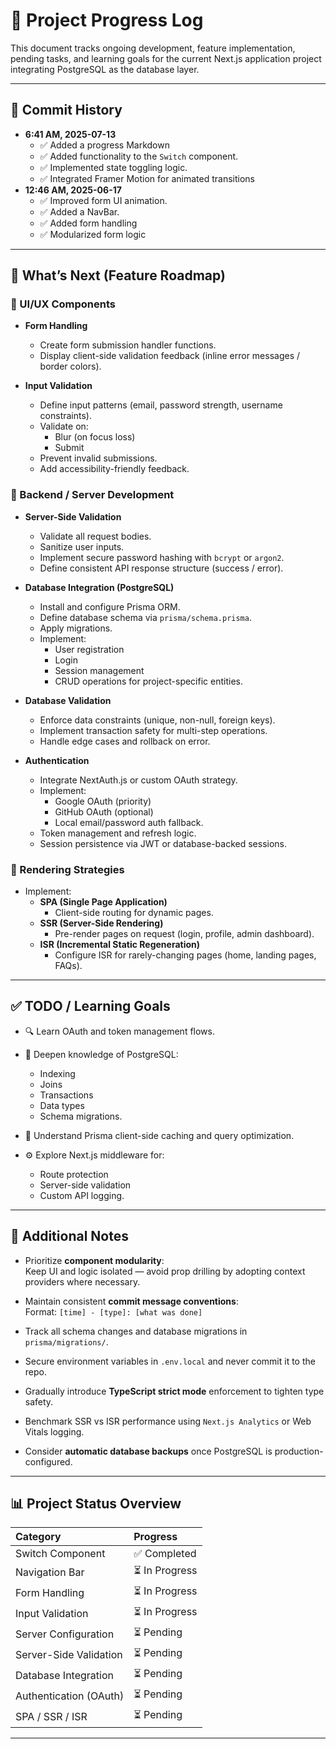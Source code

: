 # 📓 Project Progress Log

This document tracks ongoing development, feature implementation, pending tasks, and learning goals for the current Next.js application project integrating PostgreSQL as the database layer.

---

## 📅 Commit History

- **6:41 AM, 2025-07-13**
  - ✅ Added a progress Markdown
  - ✅ Added functionality to the `Switch` component.
  - ✅ Implemented state toggling logic.
  - ✅ Integrated Framer Motion for animated transitions
- **12:46 AM, 2025-06-17**
  - ✅ Improved form UI animation.
  - ✅ Added a NavBar.
  - ✅ Added form handling
  - ✅ Modularized form logic

---

## 🚀 What’s Next (Feature Roadmap)

### 🔸 UI/UX Components

- **Form Handling**
  - Create form submission handler functions.
  - Display client-side validation feedback (inline error messages / border colors).

- **Input Validation**
  - Define input patterns (email, password strength, username constraints).
  - Validate on:
    - Blur (on focus loss)
    - Submit
  - Prevent invalid submissions.
  - Add accessibility-friendly feedback.

### 🔸 Backend / Server Development

- **Server-Side Validation**
  - Validate all request bodies.
  - Sanitize user inputs.
  - Implement secure password hashing with `bcrypt` or `argon2`.
  - Define consistent API response structure (success / error).

- **Database Integration (PostgreSQL)**
  - Install and configure Prisma ORM.
  - Define database schema via `prisma/schema.prisma`.
  - Apply migrations.
  - Implement:
    - User registration
    - Login
    - Session management
    - CRUD operations for project-specific entities.

- **Database Validation**
  - Enforce data constraints (unique, non-null, foreign keys).
  - Implement transaction safety for multi-step operations.
  - Handle edge cases and rollback on error.

- **Authentication**
  - Integrate NextAuth.js or custom OAuth strategy.
  - Implement:
    - Google OAuth (priority)
    - GitHub OAuth (optional)
    - Local email/password auth fallback.
  - Token management and refresh logic.
  - Session persistence via JWT or database-backed sessions.

### 🔸 Rendering Strategies

- Implement:
  - **SPA (Single Page Application)**
    - Client-side routing for dynamic pages.
  - **SSR (Server-Side Rendering)**
    - Pre-render pages on request (login, profile, admin dashboard).
  - **ISR (Incremental Static Regeneration)**
    - Configure ISR for rarely-changing pages (home, landing pages, FAQs).

---

## ✅ TODO / Learning Goals

- 🔍 Learn OAuth and token management flows.
- 💾 Deepen knowledge of PostgreSQL:
  - Indexing
  - Joins
  - Transactions
  - Data types
  - Schema migrations.

- 🧠 Understand Prisma client-side caching and query optimization.

- ⚙️ Explore Next.js middleware for:
  - Route protection
  - Server-side validation
  - Custom API logging.

---

## 📌 Additional Notes

- Prioritize **component modularity**:  
  Keep UI and logic isolated — avoid prop drilling by adopting context providers where necessary.

- Maintain consistent **commit message conventions**:  
  Format: `[time] - [type]: [what was done]`

- Track all schema changes and database migrations in `prisma/migrations/`.

- Secure environment variables in `.env.local` and never commit it to the repo.

- Gradually introduce **TypeScript strict mode** enforcement to tighten type safety.

- Benchmark SSR vs ISR performance using `Next.js Analytics` or Web Vitals logging.

- Consider **automatic database backups** once PostgreSQL is production-configured.

---

## 📊 Project Status Overview

| Category               | Progress       |
| :--------------------- | :------------- |
| Switch Component       | ✅ Completed   |
| Navigation Bar         | ⏳ In Progress |
| Form Handling          | ⏳ In Progress |
| Input Validation       | ⏳ In Progress |
| Server Configuration   | ⏳ Pending     |
| Server-Side Validation | ⏳ Pending     |
| Database Integration   | ⏳ Pending     |
| Authentication (OAuth) | ⏳ Pending     |
| SPA / SSR / ISR        | ⏳ Pending     |

---
